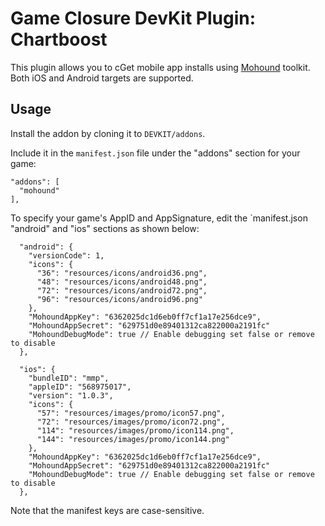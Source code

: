 # Game Closure DevKit Plugin: Chartboost

This plugin allows you to cGet mobile app installs using [Mohound](http://mohound.com/) toolkit.  Both iOS and Android targets are supported.

## Usage

Install the addon by cloning it to `DEVKIT/addons`.

Include it in the `manifest.json` file under the "addons" section for your game:

~~~
"addons": [
  "mohound"
],
~~~

To specify your game's AppID and AppSignature, edit the `manifest.json "android" and "ios" sections as shown below:

~~~
  "android": {
    "versionCode": 1,
    "icons": {
      "36": "resources/icons/android36.png",
      "48": "resources/icons/android48.png",
      "72": "resources/icons/android72.png",
      "96": "resources/icons/android96.png"
    },
    "MohoundAppKey": "6362025dc1d6eb0ff7cf1a17e256dce9",
    "MohoundAppSecret": "629751d0e89401312ca822000a2191fc"
    "MohoundDebugMode": true // Enable debugging set false or remove to disable
  },
~~~

~~~
  "ios": {
    "bundleID": "mmp",
    "appleID": "568975017",
    "version": "1.0.3",
    "icons": {
      "57": "resources/images/promo/icon57.png",
      "72": "resources/images/promo/icon72.png",
      "114": "resources/images/promo/icon114.png",
      "144": "resources/images/promo/icon144.png"
    },
    "MohoundAppKey": "6362025dc1d6eb0ff7cf1a17e256dce9",
    "MohoundAppSecret": "629751d0e89401312ca822000a2191fc"
    "MohoundDebugMode": true // Enable debugging set false or remove to disable
  },
~~~

Note that the manifest keys are case-sensitive.
